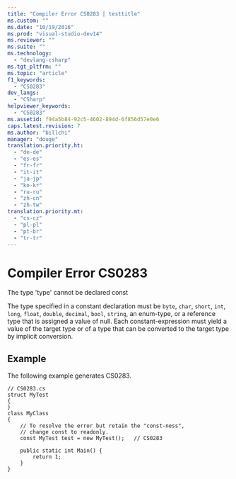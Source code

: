 ```yaml
---
title: "Compiler Error CS0283 | testtitle"
ms.custom: ""
ms.date: "10/19/2016"
ms.prod: "visual-studio-dev14"
ms.reviewer: ""
ms.suite: ""
ms.technology: 
  - "devlang-csharp"
ms.tgt_pltfrm: ""
ms.topic: "article"
f1_keywords: 
  - "CS0283"
dev_langs: 
  - "CSharp"
helpviewer_keywords: 
  - "CS0283"
ms.assetid: f94a5b84-92c5-4602-894d-6f856d57e0e6
caps.latest.revision: 7
ms.author: "billchi"
manager: "douge"
translation.priority.ht: 
  - "de-de"
  - "es-es"
  - "fr-fr"
  - "it-it"
  - "ja-jp"
  - "ko-kr"
  - "ru-ru"
  - "zh-cn"
  - "zh-tw"
translation.priority.mt: 
  - "cs-cz"
  - "pl-pl"
  - "pt-br"
  - "tr-tr"
---
```

# Compiler Error CS0283
The type 'type' cannot be declared const  
  
 The type specified in a constant declaration must be `byte`, `char`, `short`, `int`, `long`, `float`, `double`, `decimal`, `bool`, `string`, an enum-type, or a reference type that is assigned a value of null. Each constant-expression must yield a value of the target type or of a type that can be converted to the target type by implicit conversion.  
  
## Example  
 The following example generates CS0283.  
  
```  
// CS0283.cs  
struct MyTest  
{  
}  
class MyClass   
{  
    // To resolve the error but retain the "const-ness",  
    // change const to readonly.  
    const MyTest test = new MyTest();   // CS0283  
  
    public static int Main() {  
        return 1;  
    }  
}  
```